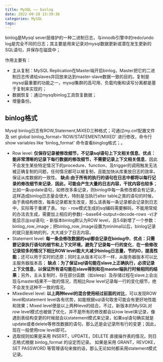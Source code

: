 ```yaml
---
title: MySQL —— binlog
date: 2022-09-28 13:39:36
categories: MySQL
tags:
---
```




binlog是Mysql sever层维护的一种二进制日志，与innodb引擎中的redo/undo log是完全不同的日志；其主要是用来记录对mysql数据更新或潜在发生更新的SQL语句，并保存在磁盘中；

作用主要有：

+ 主从复制：MySQL Replication在Master端开启binlog，Master把它的二进制日志传递给slaves并回放来达到master-slave数据一致的目的。复制是mysql最重要的功能之一，mysql集群的高可用、负载均衡和读写分离都是基于复制来实现的；
+ 数据恢复：通过mysqlbinlog工具恢复数据；
+ 增量备份。



## binlog格式

Mysql binlog日志有ROW,Statement,MiXED三种格式；可通过my.cnf配置文件及 set global binlog_format='ROW/STATEMENT/MIXED' 进行修改，命令行 show variables like 'binlog_format' 命令查看binglog格式；。

+ Row level: **仅保存记录被修改细节，不记录sql语句上下文相关信息**。**优点：能非常清晰的记录下每行数据的修改细节，不需要记录上下文相关信息**，因此不会发生某些特定情况下的procedure、function、及trigger的调用触发无法被正确复制的问题，任何情况都可以被复制，且能加快从库重放日志的效率，保证从库数据的一致性。
  **缺点:由于所有的执行的语句在日志中都将以每行记录的修改细节来记录**，**因此，可能会产生大量的日志内容，干扰内容也较多**；比如一条update语句，如修改多条记录，则binlog中每一条修改都会有记录，这样造成binlog日志量会很大，特别是当执行alter table之类的语句的时候，由于表结构修改，每条记录都发生改变，那么该表每一条记录都会记录到日志中，实际等于重建了表。
  tip: - row模式生成的sql编码需要解码，不能用常规的办法去生成，需要加上相应的参数(--base64-output=decode-rows -v)才能显示出sql语句; - 新版本binlog默认为ROW level，且5.6新增了一个参数：binlog_row_image；把binlog_row_image设置为minimal以后，binlog记录的就只是影响的列，大大减少了日志内容。
+ Statement level: **每一条会修改数据的sql都会记录在binlog中**。**优点：只需要记录执行语句的细节和上下文环境，避免了记录每一行的变化**，**在一些修改记录较多的情况下相比ROW level能大大减少binlog日志量，节约IO，提高性能**；还可以用于实时的还原；同时主从版本可以不一样，从服务器版本可以比主服务器版本高；
  **缺点：为了保证sql语句能在slave上正确执行，必须记录上下文信息，以保证所有语句能在slave得到和在master端执行时候相同的结果**；另外，主从复制时，存在部分函数（如sleep）及存储过程在slave上会出现与master结果不一致的情况，而相比Row level记录每一行的变化细节，绝不会发生这种不一致的情况。
+ Mixedlevel level: **以上两种level的混合使用经过前面的对比**，可以发现ROW level和statement level各有优势，如能根据sql语句取舍可能会有更好地性能和效果；Mixed level便是以上两种leve的结合。不过，新版本的MySQL对row level模式也被做了优化，并不是所有的修改都会以row level来记录，像遇到表结构变更的时候就会以statement模式来记录，如果sql语句确实就是update或者delete等修改数据的语句，那么还是会记录所有行的变更；因此，现在一般使用row level即可。
+ 选取规则如果是采用 INSERT，UPDATE，DELETE 直接操作表的情况，则日志格式根据 binlog_format 的设定而记录。
  如果是采用 GRANT，REVOKE，SET PASSWORD 等管理语句来做的话，那么无论如何都采用statement模式记录。
